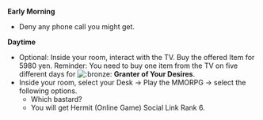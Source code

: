 **Early Morning**

- Deny any phone call you might get.

**Daytime**

- Optional: Inside your room, interact with the TV. Buy the offered Item for 5980 yen. Reminder: You need to buy one item from the TV on five different days for ![:bronze:](https://www.powerpyx.com/wp-includes/images/smilies/bronze.png) **Granter of Your Desires**.
- Inside your room, select your Desk -> Play the MMORPG -> select the following options.
  - Which bastard?
  - You will get Hermit (Online Game) Social Link Rank 6.
